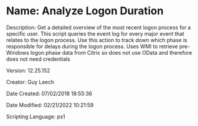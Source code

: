 ﻿# Name: Analyze Logon Duration

Description: Get a detailed overview of the most recent logon process for a specific user. This script queries the event log for every major event that relates to the logon process. Use this action to track down which phase is responsible for delays during the logon process. Uses WMI to retrieve pre-Windows logon phase data from Citrix so does not use OData and therefore does not need credentials

Version: 12.25.152

Creator: Guy Leech

Date Created: 07/02/2018 18:55:36

Date Modified: 02/21/2022 10:21:59

Scripting Language: ps1

